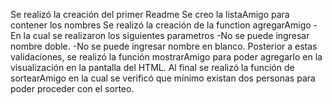 Se realizó la creación del primer Readme
Se creo la listaAmigo para contener los nombres
Se realizó la creación de la function agregarAmigo - En la cual se realizaron los siguientes parametros
    -No se puede ingresar nombre doble.
    -No se puede ingresar nombre en blanco.
Posterior a estas validaciones, se realizó la función mostrarAmigo para poder agregarlo en la visualización en la pantalla del HTML.
Al final se realizó la función de sortearAmigo en la cual se verificó que mínimo existan dos personas para poder proceder con el sorteo.
